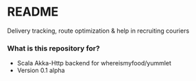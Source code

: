 # README #

Delivery tracking, route optimization & help in recruiting couriers

### What is this repository for? ###

* Scala Akka-Http backend for whereismyfood/yummlet
* Version 0.1 alpha